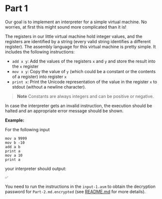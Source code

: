 # Part 1

Our goal is to implement an interpreter for a simple virtual machine. No worries, at first this might sound more complicated than it is! 

The registers in our little virtual machine hold integer values, and the registers are identified by a string (every valid string identifies a different register). The assembly language for this virtual machine is pretty simple. It includes the following instructions:

* `add x y`: Add the values of the registers `x` and `y` and store the result into the `x` register
* `mov x y`: Copy the value of `y` (which could be a constant or the contents of a register) into register `x`
* `print x`: Print the Unicode representation of the value in the register `x` to stdout (without a newline character).

> **Note**
> Constants are always integers and can be positive or negative.

In case the interpreter gets an invalid instruction, the execution should be halted and an appropriate error message should be shown.

**Example:**

For the following input

```
mov a 9999
mov b -10
add a b
print a
mov a 10
print a
```

your interpreter should output:

```
✅
```

You need to run the instructions in the `input-1.asm` to obtain the decryption password for `Part-2.md.encrypted` (see [README.md](README.md) for more details).


